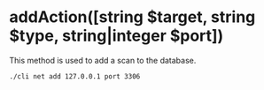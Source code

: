 # addAction([string $target, string $type, string|integer $port])
This method is used to add a scan to the database.

```command-line interface
./cli net add 127.0.0.1 port 3306
```
